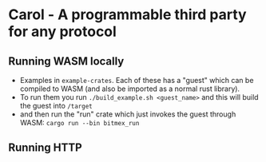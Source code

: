 # Carol - A programmable third party for any protocol

## Running WASM locally

- Examples in `example-crates`. Each of these has a "guest" which can be compiled to WASM (and also be imported as a normal rust library).
- To run them you run `./build_example.sh <guest_name>` and this will build the guest into `/target`
- and then run the "run" crate which just invokes the guest through WASM: `cargo run --bin bitmex_run`


## Running HTTP 
